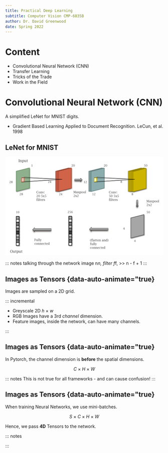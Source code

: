 ```yaml
---
title: Practical Deep Learning
subtitle: Computer Vision CMP-6035B
author: Dr. David Greenwood
date: Spring 2022
---
```


# Content

- Convolutional Neural Network (CNN)
- Transfer Learning
- Tricks of the Trade
- Work in the Field

# Convolutional Neural Network (CNN)

A simplified LeNet for MNIST digits.

- Gradient Based Learning Applied to Document Recognition. LeCun, et al. 1998

## LeNet for MNIST

![Simplified LeNet](assets/png/lenet.png)

::: notes
talking through the network
image n*n, filter f*f, >> n - f + 1
:::

## Images as Tensors {data-auto-animate="true}

Images are sampled on a 2D grid.

::: incremental

- Greyscale 2D $h~ \times ~w$
- RGB Images have a 3rd _channel_ dimension.
- Feature images, inside the network, can have many channels.

:::

## Images as Tensors {data-auto-animate="true}

In Pytorch, the channel dimension is **before** the spatial dimensions.

$$C~ \times ~H~ \times ~W$$

::: notes
This is not true for all frameworks - and can cause confusion!
:::

## Images as Tensors {data-auto-animate="true}

When training Neural Networks, we use mini-batches.

$$S~ \times ~C~ \times ~H~ \times ~W$$

Hence, we pass **4D** Tensors to the network.

::: notes

:::
